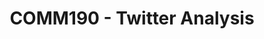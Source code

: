 ---
title: "COMM190 - Twitter Analysis"
img: "imgs/gifs/comm190_twitter.gif"
description: "This was prepared for COMM190 originally. The application takes the Personality Insights and Tone Analyzer services of Watson, and applies it to an individuals Twitter feed. By entering a twitter handle, the most recent 200 Tweets from that user are scraped, and this text is fed into Watson to develop a profile on the individual, and to determine the emotional content that is most commonly used in their tweets."
github_url: "https://github.com/DylanSpicker/comm190"
app_url: "https://comm190.mybluemix.net/"
---